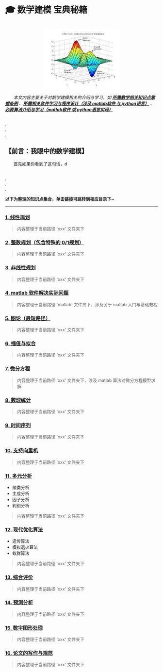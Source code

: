 # 🎓 数学建模 宝典秘籍

<div align="center">
    <br>
    <img src="pics/titlepic.jpg" width="250">
</div>

&emsp;&emsp;*本文内容主要关于对数学建模相关的介绍与学习，如 **[所需数学相关知识点掌握条例](#welcome)** 、**[所需相关软件学习与程序设计（涉及 matlab软件 与 python语言）](#welcome)** 、 **[必要算法介绍与学习（matlab软件 或 python语言实现）](#welcome)***

<br>.
<br>.
<br>.

## 【前言：我眼中的数学建模】
&emsp;&emsp;首先如果你看到了这句话，d

<br>.
<br>.
<br>.

**以下为整理的知识点集合，单击链接可跳转到相应目录下~**

---

### [1. 线性规划](#welcome)

> 内容整理于当前路径 'xxx' 文件夹下

### [2. 整数规划（包含特殊的 0/1规划）]()

> 内容整理于当前路径 'xxx' 文件夹下

### [3. 非线性规划]()

> 内容整理于当前路径 'xxx' 文件夹下

### [4. matlab 软件解决实际问题]()

> 内容整理于当前路径 'matlab' 文件夹下，涉及关于 matlab 入门与基础教程

### [5. 图论（最短路径）]()

> 内容整理于当前路径 'xxx' 文件夹下

### [6. 插值与拟合]()

> 内容整理于当前路径 'xxx' 文件夹下

### [7. 微分方程]()

> 内容整理于当前路径 'xxx' 文件夹下，涉及 matlab 算法对微分方程模型求解

### [8. 数理统计]()

> 内容整理于当前路径 'xxx' 文件夹下

### [9. 时间序列]()

> 内容整理于当前路径 'xxx' 文件夹下

### [10. 支持向里机]()

> 内容整理于当前路径 'xxx' 文件夹下

### [11. 多元分析]()
+ 聚类分析
+ 主成分析
+ 因子分析
+ 判别分析

> 内容整理于当前路径 'xxx' 文件夹下

### [12. 现代优化算法]()
+ 遗传算法
+ 模拟退火算法
+ 蚁群算法

> 内容整理于当前路径 'xxx' 文件夹下

### [13. 综合评价]()

> 内容整理于当前路径 'xxx' 文件夹下

### [14. 预测分析]()

> 内容整理于当前路径 'xxx' 文件夹下

### [15. 数字图形处理]()

> 内容整理于当前路径 'xxx' 文件夹下

### [16. 论文的写作与规范]()

> 内容整理于当前路径 'xxx' 文件夹下
